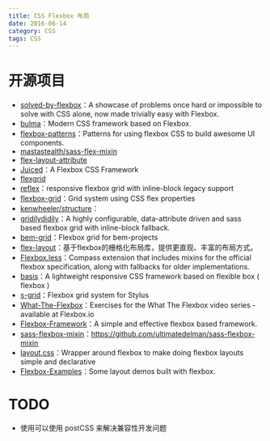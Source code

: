 ```yaml
---
title: CSS Flexbox 布局
date: 2016-06-14
category: CSS
tags: CSS
---
```


# 开源项目
- [solved-by-flexbox](https://github.com/philipwalton/solved-by-flexbox)：A showcase of problems once hard or impossible to solve with CSS alone, now made trivially easy with Flexbox.
- [bulma](https://github.com/jgthms/bulma)：Modern CSS framework based on Flexbox.
- [flexbox-patterns](https://github.com/cjcenizal/flexbox-patterns)：Patterns for using flexbox CSS to build awesome UI components.
- [mastastealth/sass-flex-mixin](https://github.com/mastastealth/sass-flex-mixin)
- [flex-layout-attribute](https://github.com/StefanKovac/flex-layout-attribute)
- [Juiced](https://github.com/ovdojoey/Juiced)：A Flexbox CSS Framework
- [flexgrid](https://github.com/ptb/flexgrid)
- [reflex](https://github.com/leejordan/reflex)：responsive flexbox grid with inline-block legacy support
- [flexbox-grid](https://github.com/zemirco/flexbox-grid)：Grid system using CSS flex properties
- [kenwheeler/structure](https://github.com/kenwheeler/structure)：
- [gridilydidily](https://github.com/philippkuehn/gridilydidily)：A highly configurable, data-attribute driven and sass based flexbox grid with inline-block fallback.
- [bem-grid](https://github.com/bem-contrib/bem-grid)：Flexbox grid for bem-projects
- [flex-layout](https://github.com/Coffcer/flex-layout)：基于flexbox的栅格化布局库，提供更直观、丰富的布局方式。
- [Flexbox.less](https://github.com/ProLoser/Flexbox.less)：Compass extension that includes mixins for the official flexbox specification, along with fallbacks for older implementations.
- [basis](https://github.com/sass-basis/basis)：A lightweight responsive CSS framework based on flexible box ( flexbox )
- [s-grid](https://github.com/juliancwirko/s-grid)：Flexbox grid system for Stylus
- [What-The-Flexbox](https://github.com/wesbos/What-The-Flexbox)：Exercises for the What The Flexbox video series - available at Flexbox.io
- [Flexbox-Framework](https://github.com/fclaussen/Flexbox-Framework)：A simple and effective flexbox based framework.
- [sass-flexbox-mixin](https://github.com/ultimatedelman/sass-flexbox-mixin)：https://github.com/ultimatedelman/sass-flexbox-mixin
- [layout.css](https://github.com/lapwinglabs/layout.css)：Wrapper around flexbox to make doing flexbox layouts simple and declarative
- [Flexbox-Examples](https://github.com/callmenick/Flexbox-Examples)：Some layout demos built with flexbox.

# TODO
- 使用可以使用 postCSS 来解决兼容性开发问题
